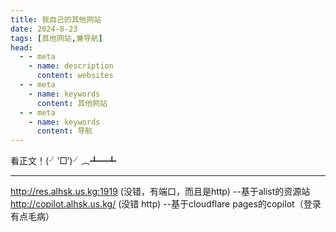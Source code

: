 ```yaml
---
title: 我自己的其他网站
date: 2024-8-23
tags: [其他网站,兼导航]
head:
  - - meta
    - name: description
      content: websites
  - - meta
    - name: keywords
      content: 其他网站
  - - meta
    - name: keywords
      content: 导航
---
```


看正文！(╯‵□′)╯︵┻━┻

---

http://res.alhsk.us.kg:1919 (没错，有端口，而且是http) --基于alist的资源站  
http://copilot.alhsk.us.kg/ (没错 http) --基于cloudflare pages的copilot（登录有点毛病）
